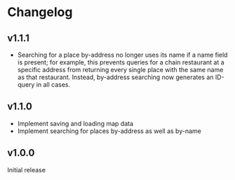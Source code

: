 # Changelog

## v1.1.1

* Searching for a place by-address no longer uses its name if a name field is
  present; for example, this prevents queries for a chain restaurant at a
  specific address from returning every single place with the same name as that
  restaurant. Instead, by-address searching now generates an ID-query in all
  cases.

## v1.1.0

* Implement saving and loading map data
* Implement searching for places by-address as well as by-name

## v1.0.0

Initial release
